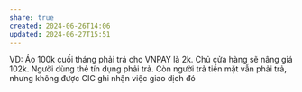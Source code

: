 ```yaml
---
share: true
created: 2024-06-26T14:06
updated: 2024-06-27T15:51
---
```

VD: Áo 100k cuối tháng phải trả cho VNPAY là 2k. Chủ cửa hàng sẽ nâng giá 102k. Người dùng thẻ tín dụng phải trả. Còn người trả tiền mặt vẫn phải trả, nhưng không được CIC ghi nhận việc giao dịch đó
